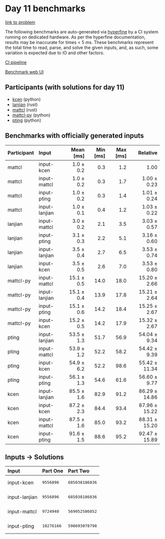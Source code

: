 # Day 11 benchmarks

[link to problem](https://adventofcode.com/2023/day/11)

The following benchmarks are auto-generated via
[hyperfine](https://github.com/sharkdp/hyperfine) by a CI system running on
dedicated hardware. As per the hyperfine documentation, results may be
inaccurate for times < 5 ms. These benchmarks represent the total time to read,
parse, and solve the given inputs, and, as such, some variation is expected due
to IO and other factors.

[CI pipeline](http://ci.papercode.net:8080/teams/main/pipelines/aoc2023)

[Benchmark web UI](https://aoc.ancalagon.black)


## Participants (with solutions for day 11)

- [kcen](https://github.com/kcen/aoc2023) (python)
- [lanjian](https://github.com/lanjian/aoc-2023) (rust)
- [mattcl](https://github.com/mattcl/aoc2023) (rust)
- [mattcl-py](https://github.com/mattcl/aoc2023-py) (python)
- [pting](https://github.com/pting/aoc2023) (python)


## Benchmarks with officially generated inputs

| Participant | Input | Mean [ms] | Min [ms] | Max [ms] | Relative |
|:---|:---|---:|---:|---:|---:|
| mattcl | input-kcen | 1.0 ± 0.2 | 0.3 | 1.2 | 1.00 |
| mattcl | input-mattcl | 1.0 ± 0.2 | 0.3 | 1.7 | 1.00 ± 0.23 |
| mattcl | input-pting | 1.0 ± 0.2 | 0.3 | 1.4 | 1.01 ± 0.24 |
| mattcl | input-lanjian | 1.0 ± 0.1 | 0.4 | 1.2 | 1.03 ± 0.22 |
| lanjian | input-mattcl | 3.0 ± 0.2 | 2.1 | 3.5 | 3.03 ± 0.57 |
| lanjian | input-pting | 3.1 ± 0.3 | 2.2 | 5.1 | 3.16 ± 0.60 |
| lanjian | input-lanjian | 3.5 ± 0.4 | 2.7 | 6.5 | 3.53 ± 0.74 |
| lanjian | input-kcen | 3.5 ± 0.5 | 2.6 | 7.0 | 3.53 ± 0.80 |
| mattcl-py | input-mattcl | 15.1 ± 0.5 | 14.0 | 18.0 | 15.20 ± 2.66 |
| mattcl-py | input-lanjian | 15.1 ± 0.4 | 13.9 | 17.8 | 15.21 ± 2.64 |
| mattcl-py | input-pting | 15.1 ± 0.6 | 14.2 | 18.4 | 15.25 ± 2.67 |
| mattcl-py | input-kcen | 15.2 ± 0.5 | 14.2 | 17.9 | 15.32 ± 2.67 |
| pting | input-lanjian | 53.5 ± 1.3 | 51.7 | 56.9 | 54.04 ± 9.34 |
| pting | input-mattcl | 53.9 ± 1.2 | 52.2 | 58.2 | 54.42 ± 9.39 |
| pting | input-kcen | 54.9 ± 6.2 | 52.2 | 98.6 | 55.42 ± 11.34 |
| pting | input-pting | 56.1 ± 1.3 | 54.6 | 61.6 | 56.60 ± 9.77 |
| kcen | input-lanjian | 85.5 ± 1.6 | 82.9 | 91.2 | 86.29 ± 14.86 |
| kcen | input-kcen | 87.2 ± 2.3 | 84.4 | 93.4 | 87.96 ± 15.22 |
| kcen | input-mattcl | 87.5 ± 1.6 | 85.0 | 93.2 | 88.31 ± 15.20 |
| kcen | input-pting | 91.6 ± 1.5 | 88.6 | 95.2 | 92.47 ± 15.89 |


## Inputs -> Solutions

| Input | Part One | Part Two |
|:---|:---|:---|
|input-kcen|<pre>9556896</pre>|<pre>685038186836</pre>|
|input-lanjian|<pre>9556896</pre>|<pre>685038186836</pre>|
|input-mattcl|<pre>9724940</pre>|<pre>569052586852</pre>|
|input-pting|<pre>10276166</pre>|<pre>598693078798</pre>|